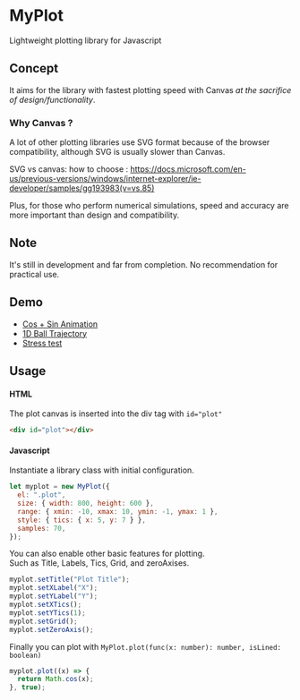 # MyPlot
Lightweight plotting library for Javascript

## Concept
It aims for the library with fastest plotting speed with Canvas *at the sacrifice of design/functionality*.

### Why Canvas ?
A lot of other plotting libraries use SVG format because of the browser compatibility, although SVG is usually slower than Canvas.

SVG vs canvas: how to choose :
https://docs.microsoft.com/en-us/previous-versions/windows/internet-explorer/ie-developer/samples/gg193983(v=vs.85)

Plus, for those who perform numerical simulations, speed and accuracy are more important than design and compatibility.

## Note
It's still in development and far from completion.
No recommendation for practical use.

## Demo
* [Cos + Sin Animation](https://stellacontrail.github.io/myplot/test/animation.html)
* [1D Ball Trajectory](https://stellacontrail.github.io/myplot/test/trajectory.html)
* [Stress test](https://stellacontrail.github.io/myplot/test/stress.html)

## Usage
#### HTML
The plot canvas is inserted into the div tag with ``` id="plot" ```
```HTML
<div id="plot"></div>
```
#### Javascript
Instantiate a library class with initial configuration.
```Javascript
let myplot = new MyPlot({
  el: ".plot",
  size: { width: 800, height: 600 },
  range: { xmin: -10, xmax: 10, ymin: -1, ymax: 1 },
  style: { tics: { x: 5, y: 7 } },
  samples: 70,
});
```
You can also enable other basic features for plotting.  
Such as Title, Labels, Tics, Grid, and zeroAxises.
```Javascript
myplot.setTitle("Plot Title");
myplot.setXLabel("X");
myplot.setYLabel("Y");
myplot.setXTics();
myplot.setYTics(1);
myplot.setGrid();
myplot.setZeroAxis();
```
Finally you can plot with ``` MyPlot.plot(func(x: number): number, isLined: boolean) ```
```Javascript
myplot.plot((x) => {
  return Math.cos(x);
}, true);
```
